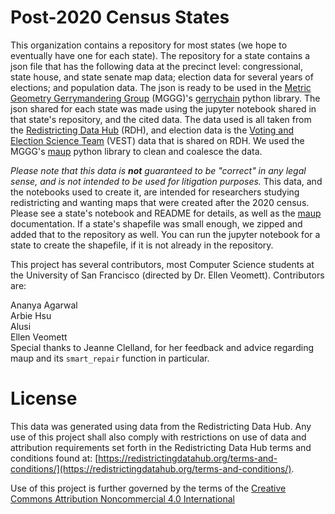 # Post-2020 Census States

This organization contains a repository for most states (we hope to eventually have one for each state).  The repository for a state contains a json file that has the following data at the precinct level: congressional, state house, and state senate map data; election data for several years of elections; and population data.  The json is ready to be used in the [Metric Geometry Gerrymandering Group](https://mggg.org/) (MGGG)'s [gerrychain](https://github.com/mggg/GerryChain/releases) python library.  The json shared for each state was made using the jupyter notebook shared in that state's repository, and the cited data.  The data used is all taken from the [Redistricting Data Hub](https://redistrictingdatahub.org/) (RDH), and election data is the [Voting and Election Science Team](https://election.lab.ufl.edu/precinct-data/) (VEST) data that is shared on RDH.  We used the MGGG's [maup](https://github.com/mggg/maup) python library to clean and coalesce the data.

*Please note that this data is **not** guaranteed to be "correct" in any legal sense, and is not intended to be used for litigation purposes.*  This data, and the notebooks used to create it, are intended for researchers studying redistricting and wanting maps that were created after the 2020 census.  Please see a state's notebook and README for details, as well as the [maup](https://github.com/mggg/maup) documentation.  If a state's shapefile was small enough, we zipped and added that to the repository as well.  You can run the jupyter notebook for a state to create the shapefile, if it is not already in the repository.

This project has several contributors, most Computer Science students at the University of San Francisco (directed by Dr. Ellen Veomett).  Contributors are:

Ananya Agarwal<br>
Arbie Hsu<br>
Alusi<br>
Ellen Veomett
<br>
Special thanks to Jeanne Clelland, for her feedback and advice regarding maup and its `smart_repair` function in particular.

# License
This data was generated using data from the Redistricting Data Hub.  Any use of this project shall also comply with restrictions on use of data and attribution requirements set forth in the Redistricting Data Hub terms and conditions found at: [https://redistrictingdatahub.org/terms-and-conditions/](https://redistrictingdatahub.org/terms-and-conditions/).

Use of this project is further governed by the terms of the [Creative Commons Attribution Noncommercial 4.0 International](https://creativecommons.org/licenses/by-nc/4.0/legalcode.en)
